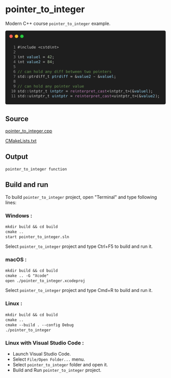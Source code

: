 # pointer_to_integer

Modern C++ course `pointer_to_integer` example.

![pointer_to_integer](../../../../docs/pictures/language_basics/pointer_to_integer.png)

## Source

[pointer_to_integer.cpp](pointer_to_integer.cpp)

[CMakeLists.txt](CMakeLists.txt)

## Output

```
pointer_to_integer function
```

## Build and run

To build `pointer_to_integer` project, open "Terminal" and type following lines:

### Windows :

``` shell
mkdir build && cd build
cmake .. 
start pointer_to_integer.sln
```

Select `pointer_to_integer` project and type Ctrl+F5 to build and run it.

### macOS :

``` shell
mkdir build && cd build
cmake .. -G "Xcode"
open ./pointer_to_integer.xcodeproj
```

Select `pointer_to_integer` project and type Cmd+R to build and run it.

### Linux :

``` shell
mkdir build && cd build
cmake .. 
cmake --build . --config Debug
./pointer_to_integer
```

### Linux with Visual Studio Code :

* Launch Visual Studio Code.
* Select `File/Open Folder...` menu.
* Select `pointer_to_integer` folder and open it.
* Build and Run `pointer_to_integer` project.
